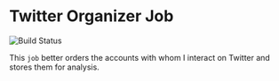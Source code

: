 # Twitter Organizer Job 

![Build Status](https://github.com/this-week-in/twitter-organizer-job/workflows/CI/badge.svg)

This `job` better orders the accounts with whom I interact on Twitter and stores them for analysis.
